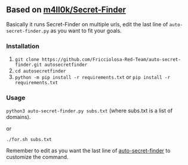 
## Based on [m4ll0k/Secret-Finder](https://github.com/m4ll0k/SecretFinder)

Basically it runs Secret-Finder on multiple urls, edit the last line of
`auto-secret-finder.py` as you want to fit your goals.

### Installation

1. `git clone https://github.com/Fricciolosa-Red-Team/auto-secret-finder.git autosecretfinder`
2. `cd autosecretfinder`
3. `python -m pip install -r requirements.txt` or `pip install -r requirements.txt`

### Usage 
`python3 auto-secret-finder.py subs.txt` (where subs.txt is a list of domains).

or 

`./for.sh subs.txt`

Remember to edit as you want the last line of [auto-secret-finder](https://github.com/Fricciolosa-Red-Team/auto-secret-finder/blob/main/auto-secret-finder.py#L31) to customize the command.
